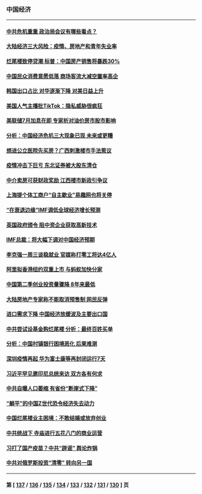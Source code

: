 ### 中国经济
---
#### [中共危机重重 政治局会议有哪些看点？](../../pages/ncid283/n13790542.md) 
#### [大陆经济三大风险：疫情、房地产和青年失业率](../../pages/ncid283/n13790084.md) 
#### [烂尾楼致停贷潮 标普：中国房产销售将暴跌30%](../../pages/ncid283/n13790359.md) 
#### [中国民众消费意愿低落 商场客流大减空置率高企](../../pages/ncid283/n13790305.md) 
#### [韩国出口占比 对华逐渐下降 对美日益上升](../../pages/ncid283/n13790270.md) 
#### [美国人气主播批TikTok：隐私威胁很疯狂](../../pages/ncid283/n13790194.md) 
#### [美联储7月加息在即 专家析对油价房市股市影响](../../pages/ncid283/n13790209.md) 
#### [分析：中国经济危机三大现象已现 未来或更糟](../../pages/ncid283/n13789046.md) 
#### [想进公立医院先买房？广西刺激楼市手法惹议](../../pages/ncid283/n13789958.md) 
#### [疫情冲击下巨亏 东北证券被大股东清仓](../../pages/ncid283/n13789868.md) 
#### [中介卖房可获财政奖励 江西楼市新政引争议](../../pages/ncid283/n13789826.md) 
#### [上海提个体工商户“自主歇业”易趣网也将关停](../../pages/ncid283/n13789378.md) 
#### [“在衰退边缘”IMF调低全球经济增长预测](../../pages/ncid283/n13789527.md) 
#### [英国政府颁令 阻中资企业获取高新技术](../../pages/ncid283/n13789529.md) 
#### [IMF总裁：将大幅下调对中国经济预期](../../pages/ncid283/n13788933.md) 
#### [李克强一周三谈稳就业 官媒称打零工将达4亿人](../../pages/ncid283/n13788931.md) 
#### [阿里拟香港纽约双重上市 与蚂蚁加快分家](../../pages/ncid283/n13789359.md) 
#### [中国第二季创业投资量骤降 8年来最低](../../pages/ncid283/n13789312.md) 
#### [大陆房地产专家称不能取消预售制 网民反弹](../../pages/ncid283/n13789232.md) 
#### [进口需求下降 中国经济放缓波及主要出口国](../../pages/ncid283/n13789134.md) 
#### [中共尝试设基金购烂尾楼 分析：最终百姓买单](../../pages/ncid283/n13788699.md) 
#### [分析：中国村镇银行困境恶化 后果难测](../../pages/ncid283/n13788846.md) 
#### [深圳疫情再起 华为富士康等再封闭运行7天](../../pages/ncid283/n13788829.md) 
#### [习近平罕见邀印尼总统来访 双方各有何求](../../pages/ncid283/n13788818.md) 
#### [中共自曝人口萎缩 有省份“断崖式下降”](../../pages/ncid283/n13788597.md) 
#### [“躺平”的中国Z世代恐令经济失去动力](../../pages/ncid283/n13788503.md) 
#### [中国烂尾楼业主困境：不敢结婚或放弃创业](../../pages/ncid283/n13788283.md) 
#### [中共统战下 寺庙进行五花八门的商业运营](../../pages/ncid283/n13788204.md) 
#### [习打了国产疫苗？中共“辟谣” 舆论炸锅](../../pages/ncid283/n13788211.md) 
#### [中共对俄罗斯投资“清零” 转向另一国](../../pages/ncid283/n13788094.md) 

---
#### 第 [ [137](./137.md) / [136](./136.md) / [135](./135.md) / [134](./134.md) / [133](./133.md) / [132](./132.md) / [131](./131.md) / [130](./130.md) ] 页
